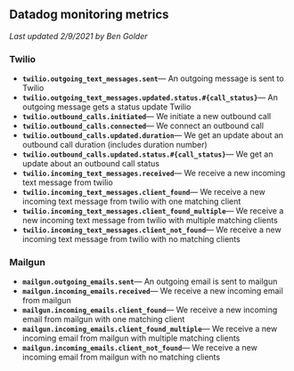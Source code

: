 ## Datadog monitoring metrics
*Last updated 2/9/2021 by Ben Golder*

### Twilio
- **`twilio.outgoing_text_messages.sent`**— An outgoing message is sent to Twilio
- **`twilio.outgoing_text_messages.updated.status.#{call_status}`**— An outgoing message gets a status update Twilio
- **`twilio.outbound_calls.initiated`**— We initiate a new outbound call
- **`twilio.outbound_calls.connected`**— We connect an outbound call
- **`twilio.outbound_calls.updated.duration`**— We get an update about an outbound call duration (includes duration number)
- **`twilio.outbound_calls.updated.status.#{call_status}`**— We get an update about an outbound call status
- **`twilio.incoming_text_messages.received`**— We receive a new incoming text message from twilio
- **`twilio.incoming_text_messages.client_found`**— We receive a new incoming text message from twilio with one matching client
- **`twilio.incoming_text_messages.client_found_multiple`**— We receive a new incoming text message from twilio with multiple matching clients
- **`twilio.incoming_text_messages.client_not_found`**— We receive a new incoming text message from twilio with no matching clients
  
### Mailgun
- **`mailgun.outgoing_emails.sent`**— An outgoing email is sent to mailgun
- **`mailgun.incoming_emails.received`**— We receive a new incoming email from mailgun
- **`mailgun.incoming_emails.client_found`**— We receive a new incoming email from mailgun with one matching client
- **`mailgun.incoming_emails.client_found_multiple`**— We receive a new incoming email from mailgun with multiple matching clients
- **`mailgun.incoming_emails.client_not_found`**— We receive a new incoming email from mailgun with no matching clients